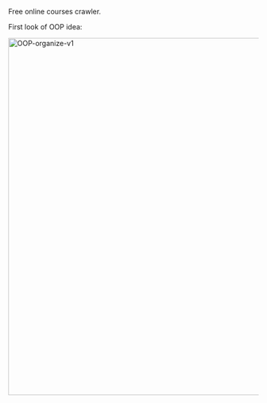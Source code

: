 Free online courses crawler.

First look of OOP idea:

<img width="719" alt="OOP-organize-v1" src="https://user-images.githubusercontent.com/64253167/109871019-04defe80-7c6b-11eb-9003-89547c332165.PNG">


